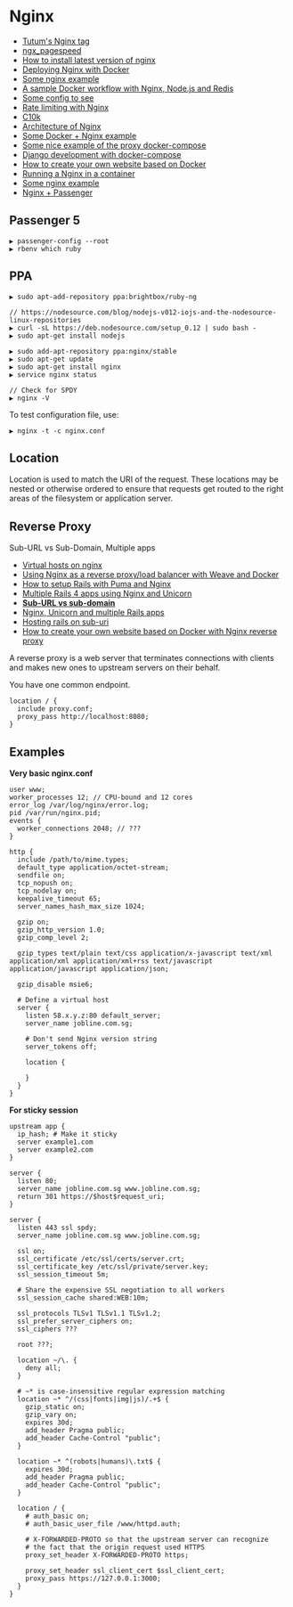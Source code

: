 # Nginx

* [Tutum's Nginx tag](https://learn.tutum.co/tag/12/nginx)
* [ngx_pagespeed](https://github.com/pagespeed/ngx_pagespeed)
* [How to install latest version of nginx](https://www.digitalocean.com/community/tutorials/how-to-install-the-latest-version-of-nginx-on-ubuntu-12-10)
* [Deploying Nginx with Docker](http://nginx.com/blog/deploying-nginx-nginx-plus-docker/)
* [Some nginx example](http://curtisz.com/someone-set-us-up-the-docker/)
* [A sample Docker workflow with Nginx, Node.js and Redis](http://anandmanisankar.com/posts/docker-container-nginx-node-redis-example/)
* [Some config to see](https://github.com/AmenZhou/ruby_on_rails_learning/blob/master/configs_and_setups.markdown)
* [Rate limiting with Nginx](https://lincolnloop.com/blog/rate-limiting-nginx/)
* [C10k](http://www.kegel.com/c10k.html)
* [Architecture of Nginx](http://www.aosabook.org/en/nginx.html)
* [Some Docker + Nginx example](http://blog.tryolabs.com/2015/03/26/configurable-docker-containers-for-multiple-environments/)
* [Some nice example of the proxy docker-compose](http://devbandit.com/2015/05/29/vagrant-and-docker.html)
* [Django development with docker-compose](https://realpython.com/blog/python/django-development-with-docker-compose-and-machine/)
* [How to create your own website based on Docker](http://project-webdev.blogspot.de/2015/05/create-site-based-on-docker-part1.html)
* [Running a Nginx in a container](https://rubyplus.com/articles/2371)
* [Some nginx example](http://tech.yunojuno.com/trifecta-part-2-docker)
* [Nginx + Passenger](https://gist.github.com/mikhailov/711913)

## Passenger 5

```
▶ passenger-config --root
▶ rbenv which ruby
```

## PPA

```
▶ sudo apt-add-repository ppa:brightbox/ruby-ng

// https://nodesource.com/blog/nodejs-v012-iojs-and-the-nodesource-linux-repositories
▶ curl -sL https://deb.nodesource.com/setup_0.12 | sudo bash -
▶ sudo apt-get install nodejs
```

```
▶ sudo add-apt-repository ppa:nginx/stable
▶ sudo apt-get update
▶ sudo apt-get install nginx
▶ service nginx status

// Check for SPDY
▶ nginx -V
```

To test configuration file, use:

```
▶ nginx -t -c nginx.conf
```

## Location

Location is used to match the URI of the request. These locations may be nested or otherwise ordered to ensure that requests get routed to the right areas of the filesystem or application server.

## Reverse Proxy

Sub-URL vs Sub-Domain, Multiple apps

* [Virtual hosts on nginx](https://gist.github.com/soheilhy/8b94347ff8336d971ad0)
* [Using Nginx as a reverse proxy/load balancer with Weave and Docker](http://weave.works/guides/weave-docker-nginx-ubuntu-simple.html)
* [How to setup Rails with Puma and Nginx](http://ruby-journal.com/how-to-setup-rails-app-with-puma-and-nginx/)
* [Multiple Rails 4 apps using Nginx and Unicorn](http://stackoverflow.com/questions/18134046/multiple-rails-4-app-using-nginx-unicorn)
* [**Sub-URL vs sub-domain**](http://www.redmine.org/projects/redmine/wiki/Sub_URI_for_multisites_at_one_domain)
* [Nginx, Unicorn and multiple Rails apps](http://jrochelly.com/post/2013/08/nginx-unicorn-multiple-rails-apps/)
* [Hosting rails on sub-uri](http://stackoverflow.com/questions/19594542/hosting-rails-app-on-thins-nginx-on-a-sub-uri-behind-a-reverse-proxy)
* [How to create your own website based on Docker with Nginx reverse proxy](http://project-webdev.blogspot.de/2015/06/create-site-based-on-docker-part10-nginx-reverse-proxy-docker-image.html)

A reverse proxy is a web server that terminates connections with clients and makes new ones to upstream servers on their behalf.

You have one common endpoint.

```
location / {
  include proxy.conf;
  proxy_pass http://localhost:8080;}
```

## Examples

**Very basic nginx.conf**

```
user www;
worker_processes 12; // CPU-bound and 12 cores
error_log /var/log/nginx/error.log;
pid /var/run/nginx.pid;
events {
  worker_connections 2048; // ???}

http {
  include /path/to/mime.types;
  default_type application/octet-stream;
  sendfile on;
  tcp_nopush on;
  tcp_nodelay on;
  keepalive_timeout 65;
  server_names_hash_max_size 1024;
  
  gzip on;
  gzip_http_version 1.0;
  gzip_comp_level 2;
  
  gzip_types text/plain text/css application/x-javascript text/xml application/xml application/xml+rss text/javascript application/javascript application/json;  

  gzip_disable msie6;
  
  # Define a virtual host
  server {
    listen 58.x.y.z:80 default_server;
    server_name jobline.com.sg;
    
    # Don't send Nginx version string
    server_tokens off;
    
    location {
        }  }}
```

**For sticky session**

```
upstream app {
  ip_hash; # Make it sticky
  server example1.com
  server example2.com}
```

```
server {
  listen 80;
  server_name jobline.com.sg www.jobline.com.sg;
  return 301 https://$host$request_uri;}

server {
  listen 443 ssl spdy;
  server_name jobline.com.sg www.jobline.com.sg;
  
  ssl on;
  ssl_certificate /etc/ssl/certs/server.crt;
  ssl_certificate_key /etc/ssl/private/server.key;
  ssl_session_timeout 5m;
  
  # Share the expensive SSL negotiation to all workers
  ssl_session_cache shared:WEB:10m;
  
  ssl_protocols TLSv1 TLSv1.1 TLSv1.2;
  ssl_prefer_server_ciphers on;
  ssl_ciphers ???
  
  root ???;
  
  location ~/\. {
    deny all;  }
  
  # ~* is case-insensitive regular expression matching
  location ~* ^/(css|fonts|img|js)/.+$ {
    gzip_static on;
    gzip_vary on;
    expires 30d;
    add_header Pragma public;
    add_header Cache-Control "public";  }
  
  location ~* ^(robots|humans)\.txt$ {
    expires 30d;
    add_header Pragma public;
    add_header Cache-Control "public";
  }
  
  location / {
    # auth_basic on;
    # auth_basic_user_file /www/httpd.auth;
    
    # X-FORWARDED-PROTO so that the upstream server can recognize
    # the fact that the origin request used HTTPS 
    proxy_set_header X-FORWARDED-PROTO https;
    
    proxy_set_header ssl_client_cert $ssl_client_cert;
    proxy_pass https://127.0.0.1:3000;  }}
```
